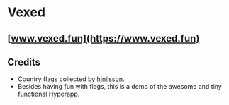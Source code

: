 # Vexed

## [www.vexed.fun](https://www.vexed.fun)

## Credits
 - Country flags collected by [hjnilsson](https://github.com/hjnilsson/country-flags). 
 - Besides having fun with flags, this is a demo of the awesome and tiny functional [Hyperapp](https://github.com/hyperapp/hyperapp).







